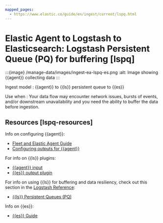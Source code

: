 ```yaml
---
mapped_pages:
  - https://www.elastic.co/guide/en/ingest/current/lspq.html
---
```


# Elastic Agent to Logstash to Elasticsearch: Logstash Persistent Queue (PQ) for buffering [lspq]

:::{image} /manage-data/images/ingest-ea-lspq-es.png
:alt: Image showing {{agent}} collecting data
:::

Ingest model
:   {{agent}} to {{ls}} persistent queue to {{es}}

Use when
:   Your data flow may encounter network issues, bursts of events, and/or downstream unavailability and you need the ability to buffer the data before ingestion.


## Resources [lspq-resources]

Info on configuring {{agent}}:

* [Fleet and Elastic Agent Guide](https://www.elastic.co/guide/en/fleet/current)
* [Configuring outputs for {{agent}}](/reference/ingestion-tools/fleet/elastic-agent-output-configuration.md)

For info on {{ls}} plugins:

* [{{agent}} input](logstash://reference/plugins-inputs-elastic_agent.md)
* [{{es}} output plugin](logstash://reference/plugins-outputs-elasticsearch.md)

For info on using {{ls}} for buffering and data resiliency, check out this section in the [Logstash Reference](https://www.elastic.co/guide/en/logstash/current):

* [{{ls}} Persistent Queues (PQ)](logstash://reference/persistent-queues.md)

Info on {{es}}:

* [{{es}} Guide](https://www.elastic.co/guide/en/elasticsearch/reference/current)

